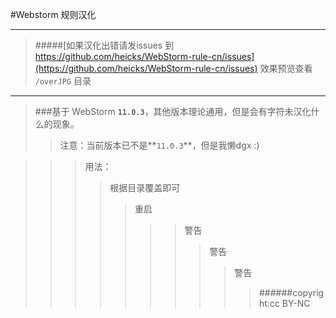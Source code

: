 #Webstorm 规则汉化

-----
> #####[如果汉化出错请发issues 到 https://github.com/heicks/WebStorm-rule-cn/issues](https://github.com/heicks/WebStorm-rule-cn/issues)
> 效果预览查看 `/overJPG` 目录
-----

>###基于 WebStorm **`11.0.3`**，其他版本理论通用，但是会有字符未汉化什么的现象。
>> 注意：当前版本已不是**`11.0.3`**，但是我懒dgx :)

>>>用法：
>>>>根据目录覆盖即可
>>>>>重启
>>>>>>
>>>>>>>警告
>>>>>>>>警告
>>>>>>>>>警告
>>>>>>>>>>######copyright:cc BY-NC
